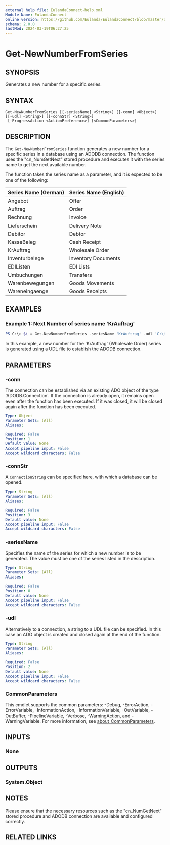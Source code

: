```yaml
---
external help file: EulandaConnect-help.xml
Module Name: EulandaConnect
online version: https://github.com/Eulanda/EulandaConnect/blob/master/docs/Get-NewNumberFromSeries.md
schema: 2.0.0
lastMod: 2024-03-19T06:27:25
---
```


# Get-NewNumberFromSeries

## SYNOPSIS
Generates a new number for a specific series.

## SYNTAX

```
Get-NewNumberFromSeries [[-seriesName] <String>] [[-conn] <Object>] [[-udl] <String>] [[-connStr] <String>]
 [-ProgressAction <ActionPreference>] [<CommonParameters>]
```

## DESCRIPTION
The `Get-NewNumberFromSeries` function generates a new number for a specific series in a database using an ADODB connection. The function uses the "cn_NumGetNext" stored procedure and executes it with the series name to get the next available number.

The function takes the series name as a parameter, and it is expected to be one of the following:

| Series Name (German) | Series Name (English) |
|---|---|
| Angebot | Offer |
| Auftrag | Order |
| Rechnung | Invoice |
| Lieferschein | Delivery Note |
| Debitor | Debtor |
| KasseBeleg | Cash Receipt |
| KrAuftrag | Wholesale Order |
| Inventurbelege | Inventory Documents |
| EDIListen | EDI Lists |
| Umbuchungen | Transfers |
| Warenbewegungen | Goods Movements |
| Wareneingaenge | Goods Receipts |

## EXAMPLES

### Example 1: Next Number of series name 'KrAuftrag'
```powershell
PS C:\> $i = Get-NewNumberFromSeries -seriesName 'KrAuftrag' -udl 'C:\temp\EULANDA_1 JohnDow.udl'
```

In this example, a new number for the 'KrAuftrag' (Wholesale Order) series is generated using a UDL file to establish the ADODB connection.

## PARAMETERS

### -conn
The connection can be established via an existing ADO object of the type 'ADODB.Connection'. If the connection is already open, it remains open even after the function has been executed. If it was closed, it will be closed again after the function has been executed.

```yaml
Type: Object
Parameter Sets: (All)
Aliases:

Required: False
Position: 1
Default value: None
Accept pipeline input: False
Accept wildcard characters: False
```

### -connStr
A `ConnectionString` can be specified here, with which a database can be opened.

```yaml
Type: String
Parameter Sets: (All)
Aliases:

Required: False
Position: 3
Default value: None
Accept pipeline input: False
Accept wildcard characters: False
```

### -seriesName
Specifies the name of the series for which a new number is to be generated. The value must be one of the series listed in the description.

```yaml
Type: String
Parameter Sets: (All)
Aliases:

Required: False
Position: 0
Default value: None
Accept pipeline input: False
Accept wildcard characters: False
```

### -udl
Alternatively to a connection, a string to a UDL file can be specified. In this case an ADO object is created and closed again at the end of the function.

```yaml
Type: String
Parameter Sets: (All)
Aliases:

Required: False
Position: 2
Default value: None
Accept pipeline input: False
Accept wildcard characters: False
```


### CommonParameters
This cmdlet supports the common parameters: -Debug, -ErrorAction, -ErrorVariable, -InformationAction, -InformationVariable, -OutVariable, -OutBuffer, -PipelineVariable, -Verbose, -WarningAction, and -WarningVariable. For more information, see [about_CommonParameters](http://go.microsoft.com/fwlink/?LinkID=113216).

## INPUTS

### None

## OUTPUTS

### System.Object
## NOTES

Please ensure that the necessary resources such as the "cn_NumGetNext" stored procedure and ADODB connection are available and configured correctly.

## RELATED LINKS



